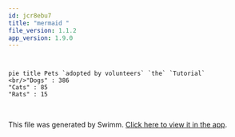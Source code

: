 ```yaml
---
id: jcr8ebu7
title: "mermaid "
file_version: 1.1.2
app_version: 1.9.0
---
```


<!--MERMAID {width:100}-->
```mermaid


pie title Pets `adopted by volunteers` `the` `Tutorial`
<br/>"Dogs" : 386
"Cats" : 85
"Rats" : 15

```
<!--MCONTENT {content: "<br/>\n\npie title Pets `adopted by volunteers` `the`<swm-token data-swm-token=\":sidebars.js:7:13:13:` The sidebars can be generated from the filesystem, or explicitly defined here.`\"/> `Tutorial`<swm-token data-swm-token=\":sidebars.js:21:5:5:`      label: &#39;Tutorial&#39;,`\"/><br/>\n<br/>\"Dogs\" : 386<br/>\n\"Cats\" : 85<br/>\n\"Rats\" : 15<br/>\n<br/>"} --->

<br/>

This file was generated by Swimm. [Click here to view it in the app](https://swimm-web-app.web.app/repos/Z2l0aHViJTNBJTNBTm9hUmVwbyUzQSUzQU5vYW96ZXI=/docs/jcr8ebu7).
